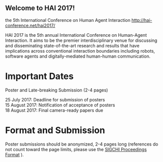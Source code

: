 Welcome to HAI 2017!
---

the 5th International Conference on Human Agent Interaction
http://hai-conference.net/hai2017/


HAI 2017 is the 5th annual International Conference on Human-Agent Interaction. It aims to be the premier interdisciplinary venue for discussing and disseminating state-of-the-art research and results that have implications across conventional interaction boundaries including robots, software agents and digitally-mediated human-human communication.


# Important Dates
Poster and Late-breaking Submission (2-4 pages)

25 July 2017: Deadline for submission of posters  
15 August 2017: Notification of acceptance of posters  
18 August 2017: Final camera-ready papers due  


# Format and Submission

Poster submissions should be anonymized, 2-4 pages long
(references do not count toward the page limits, please use the
  [SIGCHI Proceedings Format](http://sigchi.github.io/Document-Formats/) ).
